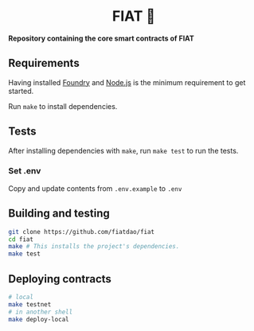 # <h1 align="center"> FIAT 🌅 </h1>

**Repository containing the core smart contracts of FIAT**

## Requirements

Having installed [Foundry](https://github.com/gakonst/foundry) and [Node.js](https://nodejs.org/) is the minimum requirement to get started.

Run `make` to install dependencies.

## Tests

After installing dependencies with `make`, run `make test` to run the tests.

### Set .env
Copy and update contents from `.env.example` to `.env`

## Building and testing

```sh
git clone https://github.com/fiatdao/fiat
cd fiat
make # This installs the project's dependencies.
make test
```

## Deploying contracts
```sh
# local
make testnet
# in another shell
make deploy-local
```

